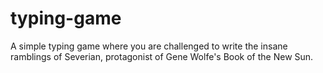 # typing-game

A simple typing game where you are challenged to write the insane ramblings of Severian, protagonist of Gene Wolfe's Book of the New Sun.
